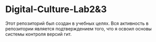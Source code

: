 # Digital-Culture-Lab2&3
Этот репозиторий был создан в учебных целях. Вся активность в репозитории является подтверждением того, что я освоил основы системы контроля версий гит.
